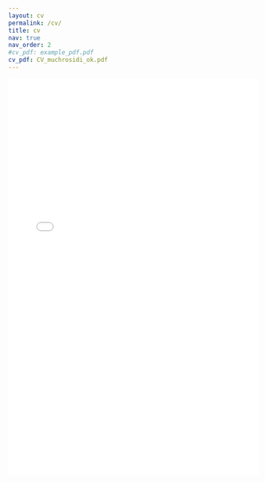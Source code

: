 ```yaml
---
layout: cv
permalink: /cv/
title: cv
nav: true
nav_order: 2
#cv_pdf: example_pdf.pdf
cv_pdf: CV_muchrosidi_ok.pdf
---
```


<!-- This is a commented line can be deleted and give more content in the page other than pdf alone - Rosidi -->
<embed src="{{ '/assets/pdf/CV_muchrosidi_ok.pdf' }}" width="100%" height="800px" type="application/pdf">









